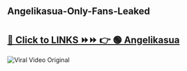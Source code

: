 
 ## Angelikasua-Only-Fans-Leaked

# <h2><a href="https://clipsfans.com/Angelikasua&ref=git">🔗 Click to LINKS ⏩⏩ 👉 🟢 Angelikasua </a></h2>

<a href="https://clipsfans.com/Angelikasua&ref=git" rel="nofollow" data-target="animated-image.originalLink"><img src="https://i.ibb.co.com/xMMVF88/686577567.gif" alt="Viral Video Original" style="max-width: 100%; display: inline-block;" data-target="animated-image.originalImage"></a>

